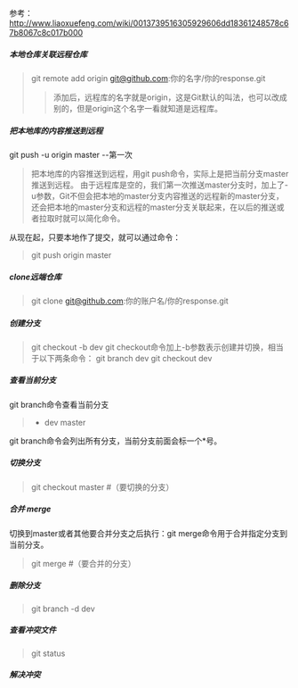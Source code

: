 参考： http://www.liaoxuefeng.com/wiki/0013739516305929606dd18361248578c67b8067c8c017b000

##### 本地仓库关联远程仓库
> git remote add origin git@github.com:你的名字/你的response.git
>> 添加后，远程库的名字就是origin，这是Git默认的叫法，也可以改成别的，但是origin这个名字一看就知道是远程库。

##### 把本地库的内容推送到远程
git push -u origin master --第一次
> 把本地库的内容推送到远程，用git push命令，实际上是把当前分支master推送到远程。
> 由于远程库是空的，我们第一次推送master分支时，加上了-u参数，Git不但会把本地的master分支内容推送的远程新的master分支，还会把本地的master分支和远程的master分支关联起来，在以后的推送或者拉取时就可以简化命令。

从现在起，只要本地作了提交，就可以通过命令：
> git push origin master

##### clone远端仓库
> git clone git@github.com:你的账户名/你的response.git

##### 创建分支
> git checkout -b dev
git checkout命令加上-b参数表示创建并切换，相当于以下两条命令：
> git branch dev
> git checkout dev

##### 查看当前分支
git branch命令查看当前分支
> * dev
  master

git branch命令会列出所有分支，当前分支前面会标一个*号。

##### 切换分支
> git checkout master #（要切换的分支）

##### 合并 merge
切换到master或者其他要合并分支之后执行：git merge命令用于合并指定分支到当前分支。
> git merge #（要合并的分支）

##### 删除分支
> git branch -d dev

##### 查看冲突文件
> git status

##### 解决冲突






